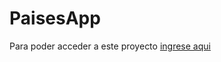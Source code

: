 # PaisesApp

Para poder acceder a este proyecto [ingrese aqui](https://paises-app-luca-monteleone.netlify.app) 
